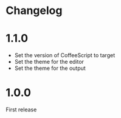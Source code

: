 # Changelog

# 1.1.0

- Set the version of CoffeeScript to target
- Set the theme for the editor
- Set the theme for the output

# 1.0.0

First release
